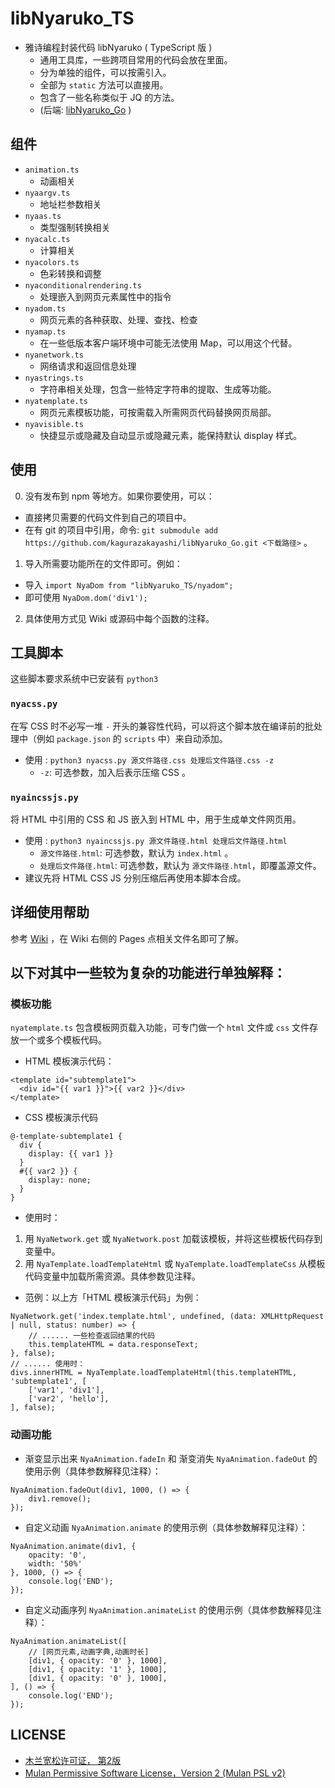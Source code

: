 # libNyaruko_TS
- 雅诗编程封装代码 libNyaruko ( TypeScript 版 )
  - 通用工具库，一些跨项目常用的代码会放在里面。
  - 分为单独的组件，可以按需引入。
  - 全部为 `static` 方法可以直接用。
  - 包含了一些名称类似于 JQ 的方法。
  - (后端: [libNyaruko_Go](https://github.com/kagurazakayashi/libNyaruko_Go) )

## 组件

- `animation.ts`
  - 动画相关
- `nyaargv.ts`
  - 地址栏参数相关
- `nyaas.ts`
  - 类型强制转换相关
- `nyacalc.ts`
  - 计算相关
- `nyacolors.ts`
  - 色彩转换和调整
- `nyaconditionalrendering.ts`
  - 处理嵌入到网页元素属性中的指令
- `nyadom.ts`
  - 网页元素的各种获取、处理、查找、检查
- `nyamap.ts`
  - 在一些低版本客户端环境中可能无法使用 Map，可以用这个代替。
- `nyanetwork.ts`
  - 网络请求和返回信息处理
- `nyastrings.ts`
  - 字符串相关处理，包含一些特定字符串的提取、生成等功能。
- `nyatemplate.ts`
  - 网页元素模板功能，可按需载入所需网页代码替换网页局部。
- `nyavisible.ts`
  - 快捷显示或隐藏及自动显示或隐藏元素，能保持默认 display 样式。

## 使用
0. 没有发布到 npm 等地方。如果你要使用，可以：
  - 直接拷贝需要的代码文件到自己的项目中。
  - 在有 git 的项目中引用，命令: `git submodule add https://github.com/kagurazakayashi/libNyaruko_Go.git <下载路径>` 。
1. 导入所需要功能所在的文件即可。例如：
  - 导入 `import NyaDom from "libNyaruko_TS/nyadom";`
  - 即可使用 `NyaDom.dom('div1');`
2. 具体使用方式见 Wiki 或源码中每个函数的注释。

## 工具脚本

这些脚本要求系统中已安装有 `python3`

### `nyacss.py`

在写 CSS 时不必写一堆 `-` 开头的兼容性代码，可以将这个脚本放在编译前的批处理中（例如 `package.json` 的 `scripts` 中）来自动添加。

- 使用 : `python3 nyacss.py 源文件路径.css 处理后文件路径.css -z`
  - `-z`: 可选参数，加入后表示压缩 CSS 。

### `nyaincssjs.py`

将 HTML 中引用的 CSS 和 JS 嵌入到 HTML 中，用于生成单文件网页用。

- 使用 : `python3 nyaincssjs.py 源文件路径.html 处理后文件路径.html`
  - `源文件路径.html`: 可选参数，默认为 `index.html` 。
  - `处理后文件路径.html`: 可选参数，默认为 `源文件路径.html`，即覆盖源文件。
- 建议先将 HTML CSS JS 分别压缩后再使用本脚本合成。

## 详细使用帮助
参考 [Wiki](https://github.com/kagurazakayashi/libNyaruko_TS/wiki) ，在 Wiki 右侧的 Pages 点相关文件名即可了解。

## 以下对其中一些较为复杂的功能进行单独解释：

### 模板功能

`nyatemplate.ts` 包含模板网页载入功能，可专门做一个 `html` 文件或 `css` 文件存放一个或多个模板代码。

- HTML 模板演示代码：
```
<template id="subtemplate1">
  <div id="{{ var1 }}">{{ var2 }}</div>
</template>
```
- CSS 模板演示代码
```
@-template-subtemplate1 {
  div {
    display: {{ var1 }}
  }
  #{{ var2 }} {
    display: none;
  }
}
```

- 使用时：
1. 用 `NyaNetwork.get` 或 `NyaNetwork.post` 加载该模板，并将这些模板代码存到变量中。
2. 用 `NyaTemplate.loadTemplateHtml` 或 `NyaTemplate.loadTemplateCss` 从模板代码变量中加载所需资源。具体参数见注释。
- 范例：以上方「HTML 模板演示代码」为例：
```
NyaNetwork.get('index.template.html', undefined, (data: XMLHttpRequest | null, status: number) => {
    // ...... 一些检查返回结果的代码
    this.templateHTML = data.responseText;
}, false);
// ...... 使用时：
divs.innerHTML = NyaTemplate.loadTemplateHtml(this.templateHTML, 'subtemplate1', [
    ['var1', 'div1'],
    ['var2', 'hello'],
], false);
```

### 动画功能

- 渐变显示出来 `NyaAnimation.fadeIn` 和 渐变消失 `NyaAnimation.fadeOut` 的使用示例（具体参数解释见注释）：
```
NyaAnimation.fadeOut(div1, 1000, () => {
    div1.remove();
});
```
- 自定义动画 `NyaAnimation.animate` 的使用示例（具体参数解释见注释）：
```
NyaAnimation.animate(div1, {
    opacity: '0',
    width: '50%'
}, 1000, () => {
    console.log('END');
});
```
- 自定义动画序列 `NyaAnimation.animateList` 的使用示例（具体参数解释见注释）：
```
NyaAnimation.animateList([
    // [网页元素,动画字典,动画时长]
    [div1, { opacity: '0' }, 1000],
    [div1, { opacity: '1' }, 1000],
    [div1, { opacity: '0' }, 1000],
], () => {
    console.log('END');
});
```

## LICENSE
- [木兰宽松许可证， 第2版](http://license.coscl.org.cn/MulanPSL2)
- [Mulan Permissive Software License，Version 2 (Mulan PSL v2)](http://license.coscl.org.cn/MulanPSL2)
